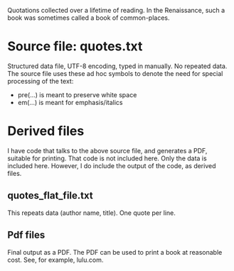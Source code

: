 Quotations collected over a lifetime of reading.
In the Renaissance, such a book was sometimes called a book of common-places.

# Source file: quotes.txt 
Structured data file, UTF-8 encoding, typed in manually.
No repeated data.
The source file uses these ad hoc symbols to denote the need for special processing of the text:
- pre(...) is meant to preserve white space 
- em(...) is meant for emphasis/italics

# Derived files

I have code that talks to the above source file, and generates a PDF, suitable for printing.
That code is not included here. Only the data is included here. 
However, I do include the output of the code, as derived files.

## quotes_flat_file.txt 
This repeats data (author name, title). One quote per line.


## Pdf files
Final output as a PDF.
The PDF can be used to print a book at reasonable cost.
See, for example, lulu.com.
 
